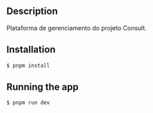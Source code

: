 ## Description

Plataforma de gerenciamento do projeto Consult.

## Installation

```bash
$ pnpm install
```

## Running the app

```bash
$ pnpm run dev
```
